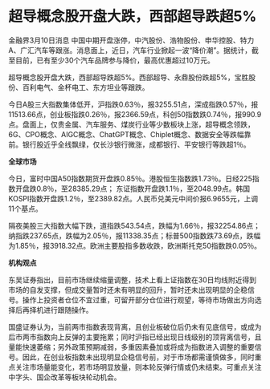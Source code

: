 # 超导概念股开盘大跌，西部超导跌超5%

金融界3月10日消息
中国中期开盘涨停，中汽股份、浩物股份、申华控股、特力A、广汇汽车等跟涨。消息面上，近日，汽车行业掀起一波“降价潮”。据统计，截至目前，已有至少30个汽车品牌参与降价，最高优惠超过10万元。

超导概念股开盘大跌，西部超导跌超5%。西部超导、永鼎股份跌超5%，宝胜股份、百利电气、金杯电工、东方坦业等跟跌。

今日A股三大指数集体低开，沪指跌0.63％，报3255.51点，深成指跌0.57％，报11513.66点，创业板指跌0.26％，报2366.59点，科创50指数跌0.74％，报990.9点。盘面上，仅贵金属、汽车服务、煤炭行业等少数板块上涨，超导概念领跌，6G、CPO概念、AIGC概念、ChatGPT概念、Chiplet概念、数据安全等跌幅靠前。银行股近乎全线飘绿，仅长沙银行微涨，成都银行、平安银行等跌超1％。

**全球市场**

今日，富时中国A50指数期货开盘跌0.85％。港股恒生指数跌1.73％。日经225指数开盘跌0.8％，至28385.29点；
东证指数开盘跌1.1％，至2048.99点。韩国KOSPI指数开盘跌1.2％，至2389.82点。人民币兑美元中间价报6.9655元，上调11个基点。

隔夜美股三大指数大幅下跌，道指跌543.54点，跌幅为1.66％，报32254.86点；纳指跌237.65点，跌幅为2.05％，报11338.35点；标普500指数跌73.69点，跌幅为1.85％，报3918.32点。欧洲主要股指多数收跌，欧洲斯托克50指数跌0.05％。

**机构观点**

东吴证券指出，目前市场继续缩量调整，技术上看上证指数在30日均线附近得到市场的自发支撑，但成交量暂时还未有明显的回升，暂时还未出现明显的企稳信号。操作上投资者仓位不宜过重，可留开部分仓位进行观望，等待市场做出方向选择后再择机进行跟随操作。

国盛证券认为，当前两市指数表现背离，且创业板破位后仍未有见底信号，或成为后市两市指数向上反弹的主要拖累；同时沪指已经出现日线级别的顶背离信号，且量能快速萎缩；另外政策预期减弱，多重因素叠加或将成为指数进入调整的重要信号。因此，在创业板指数未出现明显企稳信号前，对于市场都需谨慎做多，同时重点关注市场量能变化，若市场明显放量，则本轮反弹行情或仍未结束。可重点关注中字头、国企改革等板块轮动机会。

